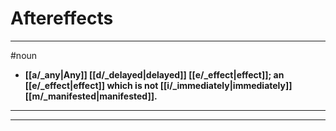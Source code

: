 # Aftereffects
---
#noun
- **[[a/_any|Any]] [[d/_delayed|delayed]] [[e/_effect|effect]]; an [[e/_effect|effect]] which is not [[i/_immediately|immediately]] [[m/_manifested|manifested]].**
---
---
